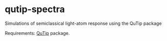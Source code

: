 # qutip-spectra
Simulations of semiclassical light-atom response using the QuTip package

Requirements: <a href = "https://qutip.org/">QuTip</a> package.
